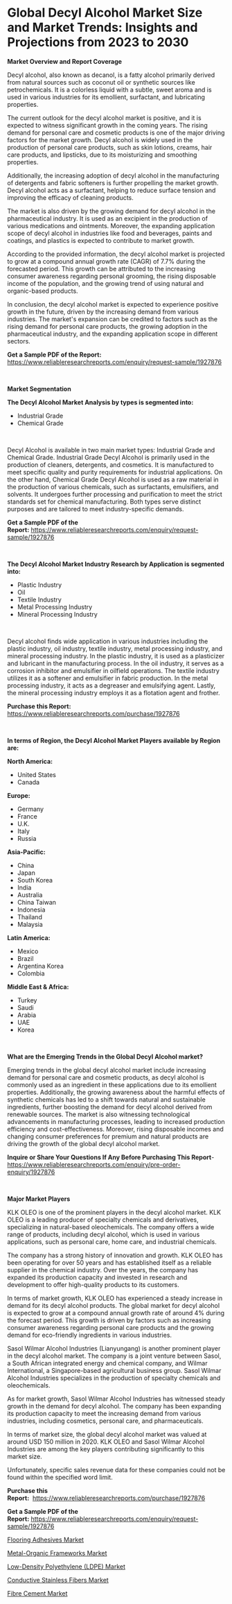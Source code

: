 <p><h1>Global Decyl Alcohol Market Size and Market Trends: Insights and Projections from 2023 to 2030</h1></p><p><strong>Market Overview and Report Coverage</strong></p>
<p><p>Decyl alcohol, also known as decanol, is a fatty alcohol primarily derived from natural sources such as coconut oil or synthetic sources like petrochemicals. It is a colorless liquid with a subtle, sweet aroma and is used in various industries for its emollient, surfactant, and lubricating properties.</p><p>The current outlook for the decyl alcohol market is positive, and it is expected to witness significant growth in the coming years. The rising demand for personal care and cosmetic products is one of the major driving factors for the market growth. Decyl alcohol is widely used in the production of personal care products, such as skin lotions, creams, hair care products, and lipsticks, due to its moisturizing and smoothing properties.</p><p>Additionally, the increasing adoption of decyl alcohol in the manufacturing of detergents and fabric softeners is further propelling the market growth. Decyl alcohol acts as a surfactant, helping to reduce surface tension and improving the efficacy of cleaning products.</p><p>The market is also driven by the growing demand for decyl alcohol in the pharmaceutical industry. It is used as an excipient in the production of various medications and ointments. Moreover, the expanding application scope of decyl alcohol in industries like food and beverages, paints and coatings, and plastics is expected to contribute to market growth.</p><p>According to the provided information, the decyl alcohol market is projected to grow at a compound annual growth rate (CAGR) of 7.7% during the forecasted period. This growth can be attributed to the increasing consumer awareness regarding personal grooming, the rising disposable income of the population, and the growing trend of using natural and organic-based products.</p><p>In conclusion, the decyl alcohol market is expected to experience positive growth in the future, driven by the increasing demand from various industries. The market's expansion can be credited to factors such as the rising demand for personal care products, the growing adoption in the pharmaceutical industry, and the expanding application scope in different sectors.</p></p>
<p><strong>Get a Sample PDF of the Report:</strong> <a href="https://www.reliableresearchreports.com/enquiry/request-sample/1927876">https://www.reliableresearchreports.com/enquiry/request-sample/1927876</a></p>
<p>&nbsp;</p>
<p><strong>Market Segmentation</strong></p>
<p><strong>The Decyl Alcohol Market Analysis by types is segmented into:</strong></p>
<p><ul><li>Industrial Grade</li><li>Chemical Grade</li></ul></p>
<p>&nbsp;</p>
<p><p>Decyl Alcohol is available in two main market types: Industrial Grade and Chemical Grade. Industrial Grade Decyl Alcohol is primarily used in the production of cleaners, detergents, and cosmetics. It is manufactured to meet specific quality and purity requirements for industrial applications. On the other hand, Chemical Grade Decyl Alcohol is used as a raw material in the production of various chemicals, such as surfactants, emulsifiers, and solvents. It undergoes further processing and purification to meet the strict standards set for chemical manufacturing. Both types serve distinct purposes and are tailored to meet industry-specific demands.</p></p>
<p><strong>Get a Sample PDF of the Report:</strong>&nbsp;<a href="https://www.reliableresearchreports.com/enquiry/request-sample/1927876">https://www.reliableresearchreports.com/enquiry/request-sample/1927876</a></p>
<p>&nbsp;</p>
<p><strong>The Decyl Alcohol Market Industry Research by Application is segmented into:</strong></p>
<p><ul><li>Plastic Industry</li><li>Oil</li><li>Textile Industry</li><li>Metal Processing Industry</li><li>Mineral Processing Industry</li></ul></p>
<p>&nbsp;</p>
<p><p>Decyl alcohol finds wide application in various industries including the plastic industry, oil industry, textile industry, metal processing industry, and mineral processing industry. In the plastic industry, it is used as a plasticizer and lubricant in the manufacturing process. In the oil industry, it serves as a corrosion inhibitor and emulsifier in oilfield operations. The textile industry utilizes it as a softener and emulsifier in fabric production. In the metal processing industry, it acts as a degreaser and emulsifying agent. Lastly, the mineral processing industry employs it as a flotation agent and frother.</p></p>
<p><strong>Purchase this Report:</strong>&nbsp; <a href="https://www.reliableresearchreports.com/purchase/1927876">https://www.reliableresearchreports.com/purchase/1927876</a></p>
<p>&nbsp;</p>
<p><strong>In terms of Region, the Decyl Alcohol Market Players available by Region are:</strong></p>
<p>
    <p> <strong> North America: </strong>
        <ul>
            <li>United States</li>
            <li>Canada</li>
        </ul>
        </p> 
    <p> <strong> Europe: </strong>
        <ul>
            <li>Germany</li>
            <li>France</li>
            <li>U.K.</li>
            <li>Italy</li>
            <li>Russia</li>
        </ul>
        </p> 
    <p> <strong> Asia-Pacific: </strong>
        <ul>
            <li>China</li>
            <li>Japan</li>
            <li>South Korea</li>
            <li>India</li>
            <li>Australia</li>
            <li>China Taiwan</li>
            <li>Indonesia</li>
            <li>Thailand</li>
            <li>Malaysia</li>
        </ul>
        </p> 
    <p> <strong> Latin America: </strong>
        <ul>
            <li>Mexico</li>
            <li>Brazil</li>
            <li>Argentina Korea</li>
            <li>Colombia</li>
        </ul>
        </p> 
    <p> <strong> Middle East & Africa: </strong>
        <ul>
            <li>Turkey</li>
            <li>Saudi</li>
            <li>Arabia</li>
            <li>UAE</li>
            <li>Korea</li>
        </ul>
    </p>
    </p>
<p>&nbsp;</p>
<p><strong>What are the Emerging Trends in the Global Decyl Alcohol market?</strong></p>
<p><p>Emerging trends in the global decyl alcohol market include increasing demand for personal care and cosmetic products, as decyl alcohol is commonly used as an ingredient in these applications due to its emollient properties. Additionally, the growing awareness about the harmful effects of synthetic chemicals has led to a shift towards natural and sustainable ingredients, further boosting the demand for decyl alcohol derived from renewable sources. The market is also witnessing technological advancements in manufacturing processes, leading to increased production efficiency and cost-effectiveness. Moreover, rising disposable incomes and changing consumer preferences for premium and natural products are driving the growth of the global decyl alcohol market.</p></p>
<p><strong>Inquire or Share Your Questions If Any Before Purchasing This Report</strong>- <a href="https://www.reliableresearchreports.com/enquiry/pre-order-enquiry/1927876">https://www.reliableresearchreports.com/enquiry/pre-order-enquiry/1927876</a></p>
<p>&nbsp;</p>
<p><strong>Major Market Players</strong></p>
<p><p>KLK OLEO is one of the prominent players in the decyl alcohol market. KLK OLEO is a leading producer of specialty chemicals and derivatives, specializing in natural-based oleochemicals. The company offers a wide range of products, including decyl alcohol, which is used in various applications, such as personal care, home care, and industrial chemicals. </p><p>The company has a strong history of innovation and growth. KLK OLEO has been operating for over 50 years and has established itself as a reliable supplier in the chemical industry. Over the years, the company has expanded its production capacity and invested in research and development to offer high-quality products to its customers.</p><p>In terms of market growth, KLK OLEO has experienced a steady increase in demand for its decyl alcohol products. The global market for decyl alcohol is expected to grow at a compound annual growth rate of around 4% during the forecast period. This growth is driven by factors such as increasing consumer awareness regarding personal care products and the growing demand for eco-friendly ingredients in various industries.</p><p>Sasol Wilmar Alcohol Industries (Lianyungang) is another prominent player in the decyl alcohol market. The company is a joint venture between Sasol, a South African integrated energy and chemical company, and Wilmar International, a Singapore-based agricultural business group. Sasol Wilmar Alcohol Industries specializes in the production of specialty chemicals and oleochemicals.</p><p>As for market growth, Sasol Wilmar Alcohol Industries has witnessed steady growth in the demand for decyl alcohol. The company has been expanding its production capacity to meet the increasing demand from various industries, including cosmetics, personal care, and pharmaceuticals.</p><p>In terms of market size, the global decyl alcohol market was valued at around USD 150 million in 2020. KLK OLEO and Sasol Wilmar Alcohol Industries are among the key players contributing significantly to this market size.</p><p>Unfortunately, specific sales revenue data for these companies could not be found within the specified word limit.</p></p>
<p><strong>Purchase this Report:</strong>&nbsp;&nbsp;<a href="https://www.reliableresearchreports.com/purchase/1927876">https://www.reliableresearchreports.com/purchase/1927876</a></p>
<p></p>
<p><strong>Get a Sample PDF of the Report:</strong>&nbsp;<a href="https://www.reliableresearchreports.com/enquiry/request-sample/1927876">https://www.reliableresearchreports.com/enquiry/request-sample/1927876</a></p>
<p><p><a href="https://medium.com/@jensenklein/flooring-adhesives-market-size-market-outlook-and-market-forecast-2023-to-2030-7b0b3264923d">Flooring Adhesives Market</a></p><p><a href="https://www.linkedin.com/pulse/metal-organic-frameworks-market-share-amp-new-trends-analysis-vrp7c/">Metal-Organic Frameworks Market</a></p><p><a href="https://www.linkedin.com/pulse/low-density-polyethylene-ldpe-market-size-share-global-analysis-e6r8c/">Low-Density Polyethylene (LDPE) Market</a></p><p><a href="https://www.linkedin.com/pulse/conductive-stainless-fibers-market-size-share-amp-trends-dh6xc/">Conductive Stainless Fibers Market</a></p><p><a href="https://medium.com/@vivianejast/fibre-cement-market-trends-forecast-and-competitive-analysis-to-2030-21a16f37f364">Fibre Cement Market</a></p></p>